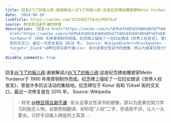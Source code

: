 ```yaml
---
title: 回复@飞了的板儿砖:谢谢解读//@飞了的板儿砖:这座纪念碑由雕塑家Metin Yurdanur于 1990 年用青铜制作而成。纪念碑上描绘了一位妇女朗读《世界人权宣言》，曾是许...
date: '2024-06-20'
linkTitle: https://weibo.com/3515092710/OjPRDfbuF
source: 种豆得瓜谢不谦的微博
description: '回复<a href="https://weibo.com/n/%E9%A3%9E%E4%BA%86%E7%9A%84%E6%9D%BF%E5%84%BF%E7%A0%96">@飞了的板儿砖</a>:谢谢解读//<a
  href="https://weibo.com/n/%E9%A3%9E%E4%BA%86%E7%9A%84%E6%9D%BF%E5%84%BF%E7%A0%96">@飞了的板儿砖</a>:这座纪念碑由雕塑家Metin
  Yurdanur于 1990 年用青铜制作而成。纪念碑上描绘了一位妇女朗读《世界人权宣言》，曾是许多抗议活动的集结地。纪念碑位于 Konur 街和 Yüksel
  街的交叉口，最近一次修复是在 2010 年。 Source: Wikipedia<br><blockquote> - 转发 <a href="https://weibo.com/3515092710"
  target="_blank">@种豆得瓜谢不谦</a>: 街头这尊女性读书的塑像，原以为是某位努力学习的励志人物，谷歌照相翻译，却秒现“人权”二字，但语焉不详，让人一头雾水。只好手动输入碑座的土耳其
  ...'
disable_comments: true
---
```

回复<a href="https://weibo.com/n/%E9%A3%9E%E4%BA%86%E7%9A%84%E6%9D%BF%E5%84%BF%E7%A0%96">@飞了的板儿砖</a>:谢谢解读//<a href="https://weibo.com/n/%E9%A3%9E%E4%BA%86%E7%9A%84%E6%9D%BF%E5%84%BF%E7%A0%96">@飞了的板儿砖</a>:这座纪念碑由雕塑家Metin Yurdanur于 1990 年用青铜制作而成。纪念碑上描绘了一位妇女朗读《世界人权宣言》，曾是许多抗议活动的集结地。纪念碑位于 Konur 街和 Yüksel 街的交叉口，最近一次修复是在 2010 年。 Source: Wikipedia<br><blockquote> - 转发 <a href="https://weibo.com/3515092710" target="_blank">@种豆得瓜谢不谦</a>: 街头这尊女性读书的塑像，原以为是某位努力学习的励志人物，谷歌照相翻译，却秒现“人权”二字，但语焉不详，让人一头雾水。只好手动输入碑座的土耳其 ...